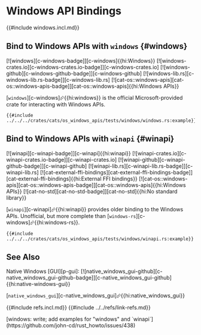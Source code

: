 # Windows API Bindings

{{#include windows.incl.md}}

## Bind to Windows APIs with `windows` {#windows}

[![windows][c-windows-badge]][c-windows]{{hi:Windows}}
[![windows-crates.io][c-windows-crates.io-badge]][c-windows-crates.io]
[![windows-github][c-windows-github-badge]][c-windows-github]
[![windows-lib.rs][c-windows-lib.rs-badge]][c-windows-lib.rs]
[![cat-os::windows-apis][cat-os::windows-apis-badge]][cat-os::windows-apis]{{hi:Windows APIs}}

[`windows`][c-windows]⮳{{hi:windows}} is the official Microsoft-provided crate for interacting with Windows APIs.

```rust,editable
{{#include ../../../crates/cats/os_windows_apis/tests/windows/windows.rs:example}}
```

## Bind to Windows APIs with `winapi` {#winapi}

[![winapi][c-winapi-badge]][c-winapi]{{hi:winapi}}
[![winapi-crates.io][c-winapi-crates.io-badge]][c-winapi-crates.io]
[![winapi-github][c-winapi-github-badge]][c-winapi-github]
[![winapi-lib.rs][c-winapi-lib.rs-badge]][c-winapi-lib.rs]
[![cat-external-ffi-bindings][cat-external-ffi-bindings-badge]][cat-external-ffi-bindings]{{hi:External FFI bindings}}
[![cat-os::windows-apis][cat-os::windows-apis-badge]][cat-os::windows-apis]{{hi:Windows APIs}}
[![cat-no-std][cat-no-std-badge]][cat-no-std]{{hi:No standard library}}

[`winapi`][c-winapi]⮳{{hi:winapi}} provides older binding to the Windows APIs. Unofficial, but more complete than [`windows-rs`][c-windows]⮳{{hi:windows-rs}}.

```rust,editable
{{#include ../../../crates/cats/os_windows_apis/tests/windows/winapi.rs:example}}
```

## See Also

Native Windows [GUI][p-gui]: [![native_windows_gui-github][c-native_windows_gui-github-badge]][c-native_windows_gui-github]{{hi:native-windows-gui}}

[`native_windows_gui`][c-native_windows_gui]⮳{{hi:native_windows_gui}}

{{#include refs.incl.md}}
{{#include ../../refs/link-refs.md}}

<div class="hidden">
[windows: write; add examples for "windows" and `winapi`](https://github.com/john-cd/rust_howto/issues/438)
</div>
